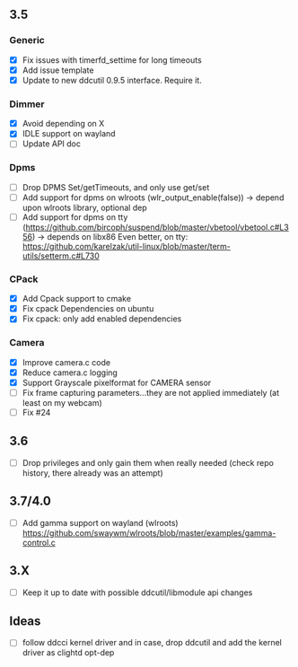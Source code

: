 ## 3.5

### Generic
- [x] Fix issues with timerfd_settime for long timeouts
- [x] Add issue template
- [x] Update to new ddcutil 0.9.5 interface. Require it.

### Dimmer
- [x] Avoid depending on X
- [x] IDLE support on wayland
- [ ] Update API doc

### Dpms
- [ ] Drop DPMS Set/getTimeouts, and only use get/set 
- [ ] Add support for dpms on wlroots (wlr_output_enable(false)) -> depend upon wlroots library, optional dep
- [ ] Add support for dpms on tty (https://github.com/bircoph/suspend/blob/master/vbetool/vbetool.c#L356) -> depends on libx86
Even better, on tty: https://github.com/karelzak/util-linux/blob/master/term-utils/setterm.c#L730

### CPack
- [x] Add Cpack support to cmake
- [x] Fix cpack Dependencies on ubuntu
- [x] Fix cpack: only add enabled dependencies

### Camera
- [x] Improve camera.c code
- [x] Reduce camera.c logging
- [x] Support Grayscale pixelformat for CAMERA sensor
- [ ] Fix frame capturing parameters...they are not applied immediately (at least on my webcam)
- [ ] Fix #24

## 3.6
- [ ] Drop privileges and only gain them when really needed (check repo history, there already was an attempt)

## 3.7/4.0
- [ ] Add gamma support on wayland (wlroots)
https://github.com/swaywm/wlroots/blob/master/examples/gamma-control.c

## 3.X
- [ ] Keep it up to date with possible ddcutil/libmodule api changes

## Ideas
- [ ] follow ddcci kernel driver and in case, drop ddcutil and add the kernel driver as clightd opt-dep
